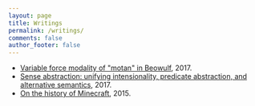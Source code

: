 ```yaml
---
layout: page
title: Writings
permalink: /writings/
comments: false
author_footer: false
---
```


* [Variable force modality of "motan" in Beowulf](https://ling.auf.net/lingbuzz/003541), 2017.
* [Sense abstraction: unifying intensionality, predicate abstraction, and alternative semantics](https://ling.auf.net/lingbuzz/003487), 2017.
* [On the history of Minecraft](http://www.packerintersections.com/the-history-of-minecraft-how-a-swedish-indie-game-came-to-dominate-the-world.html), 2015.
